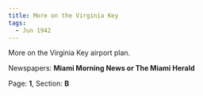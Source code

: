 ```yaml
---  
title: More on the Virginia Key  
tags:  
  - Jun 1942  
---  
```

  
More on the Virginia Key airport plan.  
  
Newspapers: **Miami Morning News or The Miami Herald**  
  
Page: **1**, Section: **B** 
